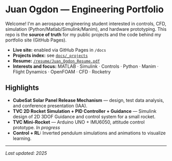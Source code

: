 # Juan Ogdon — Engineering Portfolio

Welcome! I'm an aerospace engineering student interested in controls, CFD, simulation (Python/Matlab/Simulink/Manim), and hardware prototyping. This repo is the **source of truth** for my public projects and the code behind my portfolio site (GitHub Pages).

-  **Live site:** enabled via GitHub Pages in `/docs`
-  **Projects index:** see [`docs/_projects`](docs/_projects)
-  **Resume:** [`/resume/Juan_Ogdon_Resume.pdf`](resume/Juan_Ogdon_Resume.pdf)
-  **Interests and focus:** MATLAB · Simulink · Controls · Python · Manim · Flight Dynamics · OpenFOAM · CFD · Rocketry

## Highlights
-  **CubeSat Solar Panel Release Mechanism** — design, test data analysis, and conference presentation (IAA).
-  **TVC 2D Rocket Simulation + PID Controller + Guidance** — Simulink design of 2D 3DOF Guidance and control system for a small rocket.
-  **TVC Mini-Rocket** — Arduino UNO + IMU6050, attitude control prototype. *In progress*
-  **Control + RL:** Inverted pendulum simulations and animations to visualize learning.


---
*Last updated: 2025*
